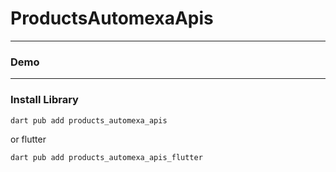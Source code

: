 # ProductsAutomexaApis


---

### Demo

---

### Install Library

```bash
dart pub add products_automexa_apis
```

or flutter

```bash
dart pub add products_automexa_apis_flutter
```
 